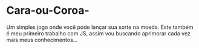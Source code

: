 # Cara-ou-Coroa-
Um simples jogo onde você pode lançar sua sorte na moeda. Este também é meu primeiro trabalho com JS, assim vou buscando aprimorar cada vez mais meus conhecimentos...
